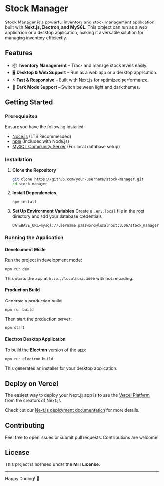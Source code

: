 # Stock Manager

Stock Manager is a powerful inventory and stock management application built with **Next.js, Electron, and MySQL**. This project can run as a web application or a desktop application, making it a versatile solution for managing inventory efficiently.

## Features

- 📦 **Inventory Management** – Track and manage stock levels easily.
- 🖥️ **Desktop & Web Support** – Run as a web app or a desktop application.
- ⚡ **Fast & Responsive** – Built with Next.js for optimized performance.
- 🌙 **Dark Mode Support** – Switch between light and dark themes.

## Getting Started

### Prerequisites

Ensure you have the following installed:

- [Node.js](https://nodejs.org/) (LTS Recommended)
- [npm](https://www.npmjs.com/) (Included with Node.js)
- [MySQL Community Server](https://dev.mysql.com/downloads/mysql/) (For local database setup)

### Installation

1. **Clone the Repository**

   ```sh
   git clone https://github.com/your-username/stock-manager.git
   cd stock-manager
   ```

2. **Install Dependencies**

   ```sh
   npm install
   ```

3. **Set Up Environment Variables** Create a `.env.local` file in the root directory and add your database credentials:

   ```env
   DATABASE_URL=mysql://username:password@localhost:3306/stock_manager
   ```

### Running the Application

#### Development Mode

Run the project in development mode:

```sh
npm run dev
```

This starts the app at `http://localhost:3000` with hot reloading.

#### Production Build

Generate a production build:

```sh
npm run build
```

Then start the production server:

```sh
npm start
```

#### Electron Desktop Application

To build the **Electron** version of the app:

```sh
npm run electron-build
```

This generates an installer for your desktop application.

## Deploy on Vercel

The easiest way to deploy your Next.js app is to use the [Vercel Platform](https://vercel.com/new?utm_medium=default-template&filter=next.js&utm_source=create-next-app&utm_campaign=create-next-app-readme) from the creators of Next.js.

Check out our [Next.js deployment documentation](https://nextjs.org/docs/app/building-your-application/deploying) for more details.

## Contributing

Feel free to open issues or submit pull requests. Contributions are welcome!

## License

This project is licensed under the **MIT License**.

---

Happy Coding! 🚀